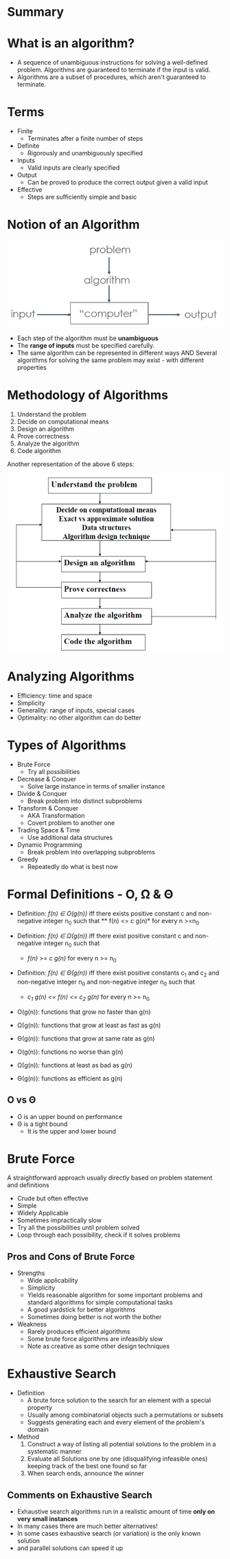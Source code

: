 # Summary
# What is an algorithm?
* A sequence of unambiguous instructions for solving a well-defined problem. Algorithms are guaranteed to terminate if the input is valid.
* Algorithms are a subset of procedures, which aren't guaranteed to terminate.
# Terms
* Finite
    * Terminates after a finite number of steps
* Definite
    * Rigorously and unambiguously specified
* Inputs
    * Valid inputs are clearly specified
* Output
    * Can be proved to produce the correct output given a valid input
* Effective
    * Steps are sufficiently simple and basic
# Notion of an Algorithm
![Notion](img/notion.png)

* Each step of the algorithm must be **unambiguous**
* The **range of inputs** must be specified carefully.
* The same algorithm can be represented in different ways AND Several algorithms for solving the same problem may exist - with different properties

# Methodology of Algorithms
1. Understand the problem
2. Decide on computational means
3. Design an algorithm
4. Prove correctness
5. Analyze the algorithm
6. Code algorithm

Another representation of the above 6 steps:

![Methodology](img/methodology.png)

# Analyzing Algorithms
* Efficiency: time and space
* Simplicity
* Generality: range of inputs, special cases
* Optimality: no other algorithm can do better

# Types of Algorithms
* Brute Force
    * Try all possibilities
* Decrease & Conquer
    * Solve large instance in terms of smaller instance
* Divide & Conquer
    * Break problem into distinct subproblems
* Transform & Conquer
    * AKA Transformation
    * Covert problem to another one
* Trading Space & Time
    * Use additional data structures
* Dynamic Programming
    * Break problem into overlapping subproblems
* Greedy
    * Repeatedly do what is best now

# Formal Definitions - O, Ω & Θ
* Definition: *f(n) ∈ O(g(n))* iff there exists positive constant c and non-negative integer n<sub>0</sub> such that 
    ** f(n) <= c g(n)* for every n >=n<sub>0</sub>
* Definition: *f(n) ∈ Ω(g(n))* iff there exist positive constant c and non-negative integer n<sub>0</sub> such that
    * *f(n) >= c g(n)* for every n >= n<sub>0</sub>
* Definition: *f(n) ∈ Θ(g(n))* iff there exist positive constants c<sub>1</sub> and c<sub>2</sub> and non-negative integer n<sub>0</sub> and non-negative integer n<sub>0</sub> such that 
    * *c<sub>1</sub> g(n) <= f(n) <= c<sub>2</sub> g(n)* for every n >= n<sub>0</sub>

* O(g(n)): functions that grow no faster than g(n)
* Ω(g(n)): functions that grow at least as fast as g(n)
* Θ(g(n)): functions that grow at same rate as g(n)

* O(g(n)): functions no worse than g(n)
* Ω(g(n)): functions at least as bad as g(n)
* Θ(g(n)): functions as efficient as g(n)

## O vs Θ
* O is an upper bound on performance
* Θ is a tight bound
    * It is the upper and lower bound

# Brute Force
A straightforward approach usually directly based on problem statement and definitions
* Crude but often effective
* Simple
* Widely Applicable
* Sometimes impractically slow
* Try all the possibilities until problem solved
* Loop through each possibility, check if it solves problems

## Pros and Cons of Brute Force
* Strengths 
    * Wide applicability
    * Simplicity
    * Yields reasonable algorithm for some important problems and standard algorithms for simple computational tasks
    * A good yardstick for better algorithms
    * Sometimes doing better is not worth the bother
* Weakness
    * Rarely produces efficient algorithms
    * Some brute force algorithms are infeasibly slow
    * Note as creative as some other design techniques

# Exhaustive Search
* Definition
    * A brute force solution to the search for an element with a special property
    * Usually among combinatorial objects such a permutations or subsets
    * Suggests generating each and every element of the problem's domain
* Method
    1. Construct a way of listing all potential solutions to the problem in a systematic manner
    2. Evaluate all Solutions one by one (disqualifying infeasible ones) keeping track of the best one found so far
    3. When search ends, announce the winner
## Comments on Exhaustive Search
* Exhaustive search algorithms run in a realistic amount of time **only on very small instances**
* In many cases there are much better alternatives!
* In some cases exhaustive search (or variation) is the only known solution
* and parallel solutions can speed it up